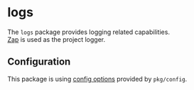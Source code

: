 # logs

The `logs` package provides logging related capabilities.\
[Zap](https://github.com/uber-go/zap) is used as the project logger.

## Configuration

This package is using [config options](../config/README.md) provided by `pkg/config`.
